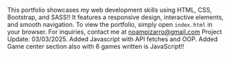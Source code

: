 This portfolio showcases my web development skills using HTML, CSS, Bootstrap, and SASS!! 
It features a responsive design, interactive elements, and smooth navigation. To view the portfolio, simply open `index.html` in your browser. For inquiries, contact me at noampizarro@gmail.com
Project Update: 03/03/2025.
Added Javascript with API fetches and OOP. Added Game center section also with 6 games written is JavaScript!!
